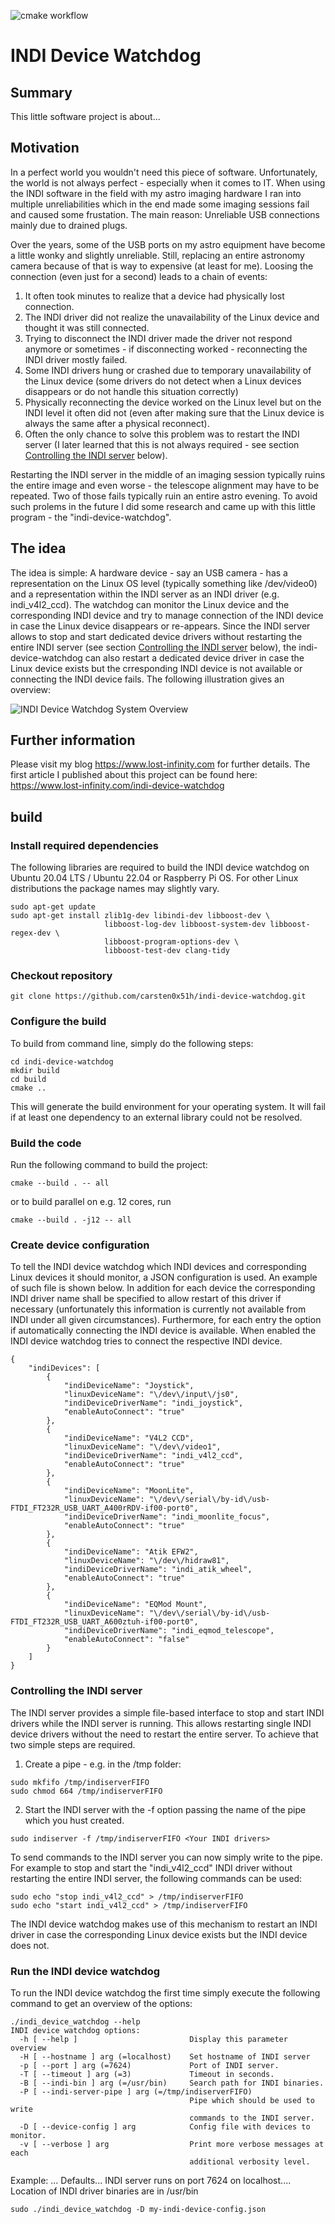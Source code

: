 ![cmake workflow](https://github.com/carsten0x51h/indi-device-watchdog/actions/workflows/cmake.yml/badge.svg)

INDI Device Watchdog
====================

## Summary
This little software project is about...


## Motivation
In a perfect world you wouldn't need this piece of software. Unfortunately, the world is not always perfect - especially when it comes to IT. When using the INDI software in the field with my astro imaging hardware I ran into multiple unreliabilities which in the end made some imaging sessions fail and caused some frustation. The main reason: Unreliable USB connections mainly due to drained plugs.

Over the years, some of the USB ports on my astro equipment have become a little wonky and slightly unreliable. Still, replacing an entire astronomy camera because of that is way to expensive (at least for me). Loosing the connection (even just for a second) leads to a chain of events:

 1. It often took minutes to realize that a device had physically lost connection.
 2. The INDI driver did not realize the unavailability of the Linux device and thought it was still connected.
 3. Trying to disconnect the INDI driver made the driver not respond anymore or sometimes - if disconnecting worked - reconnecting the INDI driver mostly failed.
 4. Some INDI drivers hung or crashed due to temporary unavailability of the Linux device (some drivers do not detect when a Linux devices disappears or do not handle this situation correctly)
 5. Physically reconnecting the device worked on the Linux level but on the INDI level it often did not (even after making sure that the Linux device is always the same after a physical reconnect).
 6. Often the only chance to solve this problem was to restart the INDI server (I later learned that this is not always required - see section [Controlling the INDI server](#controlling-the-indi-server) below).

Restarting the INDI server in the middle of an imaging session typically ruins the entire image and even worse - the telescope alignment may have to be repeated. Two of those fails typically ruin an entire astro evening. To avoid such prolems in the future I did some research and came up with this little program - the "indi-device-watchdog".


## The idea
The idea is simple: A hardware device - say an USB camera - has a representation on the Linux OS level (typically something like /dev/video0) and a representation within the INDI server as an INDI driver (e.g. indi_v4l2_ccd). The watchdog can monitor the Linux device and the corresponding INDI device and try to manage connection of the INDI device in case the Linux device disappears or re-appears. Since the INDI server allows to stop and start dedicated device drivers without restarting the entire INDI server (see section [Controlling the INDI server](#controlling-the-indi-server) below), the indi-device-watchdog can also restart a dedicated device driver in case the Linux device exists but the crresponding INDI device is not available or connecting the INDI device fails. The following illustration gives an overview:

![INDI Device Watchdog System Overview](doc/images/indi-device-watchdog-overview.svg)


## Further information
Please visit my blog https://www.lost-infinity.com for further details. The first article I published about this project can be found here: https://www.lost-infinity.com/indi-device-watchdog


## build

### Install required dependencies
The following libraries are required to build the INDI device watchdog on Ubuntu 20.04 LTS / Ubuntu 22.04 or Raspberry Pi OS.
For other Linux distributions the package names may slightly vary.

	sudo apt-get update
	sudo apt-get install zlib1g-dev libindi-dev libboost-dev \
	                     libboost-log-dev libboost-system-dev libboost-regex-dev \
	                     libboost-program-options-dev \
	                     libboost-test-dev clang-tidy

### Checkout repository

	git clone https://github.com/carsten0x51h/indi-device-watchdog.git

### Configure the build
To build from command line, simply do the following steps:

	cd indi-device-watchdog
	mkdir build
	cd build
	cmake ..

This will generate the build environment for your operating system. It will fail
if at least one dependency to an external library could not be resolved.


### Build the code
Run the following command to build the project: 

	cmake --build . -- all

or to build parallel on e.g. 12 cores, run

	cmake --build . -j12 -- all

### Create device configuration
To tell the INDI device watchdog which INDI devices and corresponding Linux devices it should monitor, a JSON configuration is used. An example of such file is shown below. In addition for each device the corresponding INDI driver name shall be specified to allow restart of this driver if necessary (unfortunately this information is currently not available from INDI under all given circumstances). Furthermore, for each entry the option if automatically connecting the INDI device is available. When enabled the INDI device watchdog tries to connect the respective INDI device. 

```
{
    "indiDevices": [
        {
            "indiDeviceName": "Joystick",
            "linuxDeviceName": "\/dev\/input\/js0",
            "indiDeviceDriverName": "indi_joystick",
            "enableAutoConnect": "true"
        },
        {
            "indiDeviceName": "V4L2 CCD",
            "linuxDeviceName": "\/dev\/video1",
            "indiDeviceDriverName": "indi_v4l2_ccd",
            "enableAutoConnect": "true"
        },
        {
            "indiDeviceName": "MoonLite",
            "linuxDeviceName": "\/dev\/serial\/by-id\/usb-FTDI_FT232R_USB_UART_A400rRDV-if00-port0",
            "indiDeviceDriverName": "indi_moonlite_focus",
            "enableAutoConnect": "true"
        },
        {
            "indiDeviceName": "Atik EFW2",
            "linuxDeviceName": "\/dev\/hidraw81",
            "indiDeviceDriverName": "indi_atik_wheel",
            "enableAutoConnect": "true"
        },
        {
            "indiDeviceName": "EQMod Mount",
            "linuxDeviceName": "\/dev\/serial\/by-id\/usb-FTDI_FT232R_USB_UART_A600ztuh-if00-port0",
            "indiDeviceDriverName": "indi_eqmod_telescope",
            "enableAutoConnect": "false"
        }
    ]
}
```

### Controlling the INDI server

The INDI server provides a simple file-based interface to stop and start INDI drivers while the INDI server is running. This allows restarting single INDI device drivers without the need to restart the entire server. To achieve that two simple steps are required.

1. Create a pipe - e.g. in the /tmp folder:

```
sudo mkfifo /tmp/indiserverFIFO
sudo chmod 664 /tmp/indiserverFIFO
```

2. Start the INDI server with the -f option passing the name of the pipe which you hust created. 

```
sudo indiserver -f /tmp/indiserverFIFO <Your INDI drivers>
```

To send commands to the INDI server you can now simply write to the pipe. For example to stop and start the "indi_v4l2_ccd" INDI driver without restarting the entire INDI server, the following commands can be used:

```
sudo echo "stop indi_v4l2_ccd" > /tmp/indiserverFIFO
sudo echo "start indi_v4l2_ccd" > /tmp/indiserverFIFO
```

The INDI device watchdog makes use of this mechanism to restart an INDI driver in case the corresponding Linux device exists but the INDI device does not.



### Run the INDI device watchdog
To run the INDI device watchdog the first time simply execute the following command to get an overview of the options:

```
./indi_device_watchdog --help
INDI device watchdog options:
  -h [ --help ]                         Display this parameter overview
  -H [ --hostname ] arg (=localhost)    Set hostname of INDI server
  -p [ --port ] arg (=7624)             Port of INDI server.
  -T [ --timeout ] arg (=3)             Timeout in seconds.
  -B [ --indi-bin ] arg (=/usr/bin)     Search path for INDI binaries.
  -P [ --indi-server-pipe ] arg (=/tmp/indiserverFIFO)
                                        Pipe which should be used to write 
                                        commands to the INDI server.
  -D [ --device-config ] arg            Config file with devices to monitor.
  -v [ --verbose ] arg                  Print more verbose messages at each 
                                        additional verbosity level.	

```


Example: ... Defaults... INDI server runs on port 7624 on localhost.... Location of INDI driver binaries are in /usr/bin 

	sudo ./indi_device_watchdog -D my-indi-device-config.json



